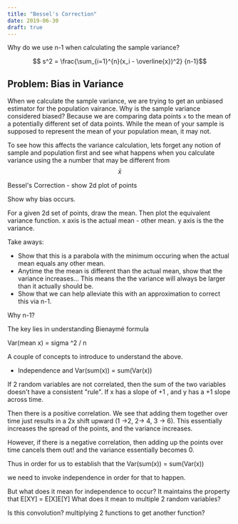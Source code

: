 ```yaml
---
title: "Bessel's Correction"
date: 2019-06-30
draft: true
---
```


Why do we use n-1 when calculating the sample variance?

$$ s^2 = \frac{\sum_{i=1}^{n}(x_i - \overline{x})^2} {n-1}$$

## Problem: Bias in Variance
When we calculate the sample variance, we are trying to get an unbiased estimator for the population vairance. Why is the sample variance considered biased? Because we are comparing data points `x` to the mean of a potentially different set of data points. While the mean of your sample is supposed to represent the mean of your population mean, it may not. 


To see how this affects the variance calculation, lets forget any notion of sample and population first and see what happens when you calculate variance using the a number that may be different from 
$$\bar{x}$$

<html>
 
<link rel= "stylesheet" type= "text/css" href= "/kzen/css/concept.css">


<script src="/kzen/js/d3.min.js"></script>
<script src="/kzen/js/math.min.js"></script>
<script src="/kzen/js/plot_utils.js"></script>
<script src="/kzen/js/plot_class.js"></script>
<script src="/kzen/js/display_class.js"></script>
<script src="/kzen/js/concepts/lin_alg/lin_alg_utils.js"></script>
<script src="/kzen/js/concepts/lin_alg/lin_alg_vars.js"></script>
<script src="/kzen/js/concepts/bessel/bessel_vars.js"></script>
<script src="/kzen/js/concepts/bessel/bessel_bias_display.js"></script>


<body>

  <div class = 'concept-container' id = "bessel-bias">


<script type="text/javascript">
  let testDisplay = new DisplayDoubleConceptExamplePlot({conceptId : "bessel-bias"
    , height : 500
    , width : 500
    , buttonId : "besselButton"
    });
  
  testDisplay.makeFirstPlot({conceptExampleId : "blahblah1"
                                    , payload : besselBiasPayload});
  testDisplay.makeSecondPlot({conceptExampleId : "blahblah2"});
  // testDisplay.makeConceptExampleDiv({conceptExampleId : 'blahblah3'})
  // testDisplay.makeConceptExampleSvg({conceptExampleId : 'blahblah3'})
  testDisplay.makeButton()
  // var linCombo = new DisplayConceptExamplePlot({conceptId : linComboPayload.conceptId
  //         , conceptExampleId : 'lin-combo-example'
  //         , buttonId : linComboPayload.buttonId
  //         , xDomain : linAlgGlobalVar.plotDomain
  //         , yDomain : linAlgGlobalVar.plotDomain
  //         , height : linAlgGlobalVar.plotHeight
  //         , width : linAlgGlobalVar.plotWidth
  //         , numTicks : linAlgGlobalVar.numTicks
  //         , vecCoordJson: linComboPayload.vecCoordJson
  //         , duration: linComboPayload.duration
  //       })
  // var linCombo2 = new DisplayConceptExamplePlot({conceptId : linComboPayload.conceptId
  //         , conceptExampleId : 'lin-combo-example2'
  //         , buttonId : linComboPayload.buttonId
  //         , xDomain : linAlgGlobalVar.plotDomain
  //         , yDomain : linAlgGlobalVar.plotDomain
  //         , height : linAlgGlobalVar.plotHeight
  //         , width : linAlgGlobalVar.plotWidth
  //         , numTicks : linAlgGlobalVar.numTicks
  //         , vecCoordJson: linComboPayload.vecCoordJson
  //         , duration: linComboPayload.duration
  //       })
</script>

</div>
</body>
</html>



Bessel's Correction - 
show 2d plot of points

Show why bias occurs.

For a given 2d set of points, draw the mean. 
Then plot the equivalent variance function.
x axis is the actual mean - other mean.
y axis is the the variance.

Take aways:
* Show that this is a parabola with the minimum occuring when the actual mean equals any other mean.
* Anytime the the mean is different than the actual mean, show that the variance increases... This means the the variance will always be larger than it actually should be.
* Show that we can help alleviate this with an approximation to correct this via n-1.

Why n-1?

The key lies in understanding 
Bienaymé formula

Var(mean x) = sigma ^2 / n

A couple of concepts to introduce to understand the above.

* Independence and Var(sum(x)) = sum(Var(x))

If 2 random variables are not correlated, then the sum of the two variables doesn't have a consistent "rule".
If x has a slope of +1 , and y has a +1 slope across time.

Then there is a positive correlation. We see that adding them together over time just results in a 2x shift upward (1 ->2, 2-> 4, 3 -> 6). This essentially increases the spread of the points, and the variance increases.

However, if there is a negative correlation, then adding up the points over time cancels them out!  and the variance essentially becomes 0.

Thus in order for us to establish that the 
Var(sum(x)) = sum(Var(x))

we need to invoke independence in order for that to happen.

But what does it mean for independence to occur?
It maintains the property that E[XY] = E[X]E[Y]
What does it mean to multiple 2 random variables?

Is this convolution?
multiplying 2 functions to get another function?



